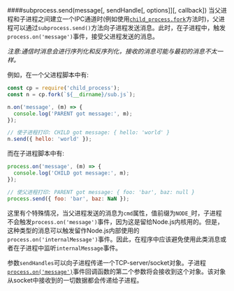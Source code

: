####subprocess.send(message[, sendHandle[, options]][, callback])
当父进程和子进程之间建立一个IPC通道时(例如使用[`child_process.fork`]()方法时)，父进程可以通过`subprocess.send()`方法向子进程发送消息。此时，在子进程中，触发`process.on('message')`事件，接受父进程发送的消息。

_注意:通信时消息会进行序列化和反序列化，接收的消息可能与最初的消息不太一样。_

例如，在一个父进程脚本中有:
```javascript
const cp = require('child_process');
const n = cp.fork(`${__dirname}/sub.js`);

n.on('message', (m) => {
  console.log('PARENT got message:', m);
});

// 使子进程打印: CHILD got message: { hello: 'world' }
n.send({ hello: 'world' });
```
而在子进程脚本中有:
```javascript
process.on('message', (m) => {
  console.log('CHILD got message:', m);
});

// 使父进程打印: PARENT got message: { foo: 'bar', baz: null }
process.send({ foo: 'bar', baz: NaN });
```
这里有个特殊情况，当父进程发送的消息为`cmd`属性，值前缀为`NODE_`时，子进程不会触发`process.on('message')`事件，因为这是留给Node.js内核用的。但是，这种类型的消息可以触发留作Node.js内部使用的`process.on('internalMessage')`事件。因此，在程序中应该避免使用此类消息或者在子进程中监听`internalMessage`事件。

参数`sendHandles`可以向子进程传递一个TCP-server/socket对象。子进程[`process.on('message')`]()事件回调函数的第二个参数将会接收到这个对象。该对象从socket中接收到的一切数据都会传递给子进程。